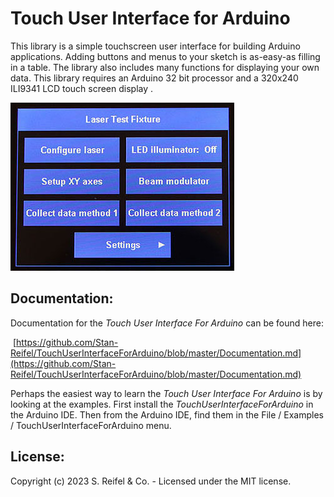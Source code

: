 # Touch User Interface for Arduino

This library is a simple touchscreen user interface for building Arduino applications.  Adding buttons and menus to your sketch is as-easy-as filling in a table.  The library also includes many functions for displaying your own data.  This library requires an Arduino 32 bit processor and a 320x240 ILI9341 LCD touch screen display .

![alt_text](images/TouchUserInterface.jpg "Arduino Touch User Interface")


## Documentation:
Documentation for the *Touch User Interface For Arduino* can be found here:

​    [https://github.com/Stan-Reifel/TouchUserInterfaceForArduino/blob/master/Documentation.md](https://github.com/Stan-Reifel/TouchUserInterfaceForArduino/blob/master/Documentation.md)



Perhaps the easiest way to learn the *Touch User Interface For Arduino* is by looking at the examples.   First install the *TouchUserInterfaceForArduino* in the Arduino IDE.  Then from the Arduino IDE, find them in the File / Examples / TouchUserInterfaceForArduino menu.



## License:

Copyright (c) 2023 S. Reifel & Co.   -   Licensed under the MIT license.

